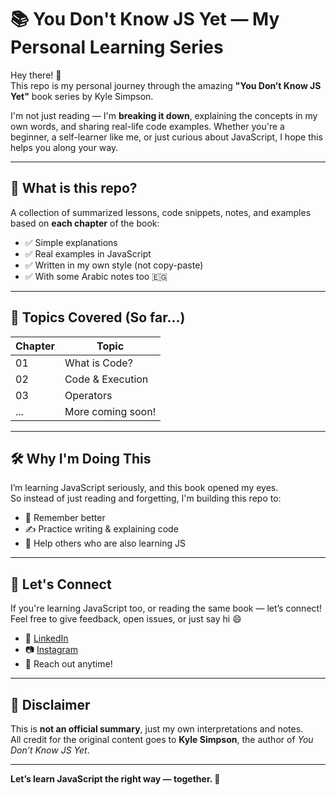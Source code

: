 # 📚 You Don't Know JS Yet — My Personal Learning Series

Hey there! 👋  
This repo is my personal journey through the amazing **"You Don’t Know JS Yet"** book series by Kyle Simpson.

I'm not just reading — I'm **breaking it down**, explaining the concepts in my own words, and sharing real-life code examples. Whether you're a beginner, a self-learner like me, or just curious about JavaScript, I hope this helps you along your way.

---

## 🚀 What is this repo?

A collection of summarized lessons, code snippets, notes, and examples based on **each chapter** of the book:

- ✅ Simple explanations
- ✅ Real examples in JavaScript
- ✅ Written in my own style (not copy-paste)
- ✅ With some Arabic notes too 🇪🇬

---

## 📖 Topics Covered (So far...)

| Chapter | Topic |
|--------|-------|
| 01 | What is Code? |
| 02 | Code & Execution |
| 03 | Operators |
| ... | More coming soon! |

---

## 🛠️ Why I'm Doing This

I’m learning JavaScript seriously, and this book opened my eyes.  
So instead of just reading and forgetting, I'm building this repo to:

- 📌 Remember better
- ✍️ Practice writing & explaining code
- 🤝 Help others who are also learning JS

---

## 🤝 Let's Connect

If you're learning JavaScript too, or reading the same book — let’s connect!  
Feel free to give feedback, open issues, or just say hi 😄

- 💼 [LinkedIn](https://www.linkedin.com/in/yehia-mohammed-1518a1222/)
- 📷 [Instagram](https://www.instagram.com/yehia_official1/)
- 💌 Reach out anytime!

---

## 📌 Disclaimer

This is **not an official summary**, just my own interpretations and notes.  
All credit for the original content goes to **Kyle Simpson**, the author of *You Don’t Know JS Yet*.

---

**Let’s learn JavaScript the right way — together. 💪**


